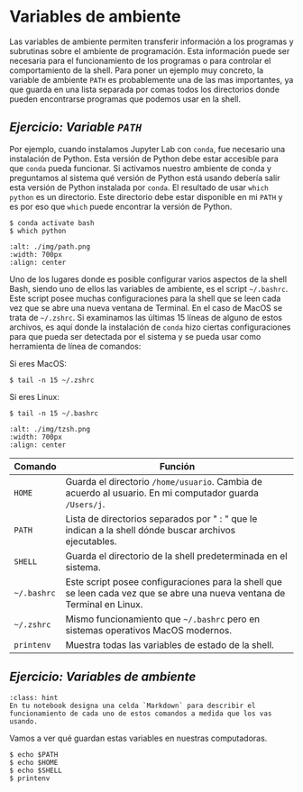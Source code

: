 # Variables de ambiente

Las variables de ambiente permiten transferir información a los programas y subrutinas sobre el ambiente de programación. Esta información puede ser necesaria para el funcionamiento de los programas o para controlar el comportamiento de la shell. Para poner un ejemplo muy concreto, la variable de ambiente `PATH` es probablemente una de las mas importantes, ya que guarda en una lista separada por comas todos los directorios donde pueden encontrarse programas que podemos usar en la shell. 

<div id="ejercicio9_terminal"/>

## *Ejercicio: Variable `PATH`*

Por ejemplo, cuando instalamos Jupyter Lab con `conda`, fue necesario una instalación de Python. Esta versión de Python debe estar accesible para que `conda` pueda funcionar. Si activamos nuestro ambiente de conda y preguntamos al sistema qué versión de Python está usando debería salir esta versión de Python instalada por `conda`. El resultado de usar `which python` es un directorio. Este directorio debe estar disponible en mi `PATH` y es por eso que `which` puede encontrar la versión de Python.

```shell
$ conda activate bash 
$ which python
```
```{image} ./img/path.png
:alt: ./img/path.png
:width: 700px
:align: center
```

Uno de los lugares donde es posible configurar varios aspectos de la shell Bash, siendo uno de ellos las variables de ambiente, es el script `~/.bashrc`. Este script posee muchas configuraciones para la shell que se leen cada vez que se abre una nueva ventana de Terminal. En el caso de MacOS se trata de `~/.zshrc`. Si examinamos las últimas 15 líneas de alguno de estos archivos, es aquí donde la instalación de `conda` hizo ciertas configuraciones para que pueda ser detectada por el sistema y se pueda usar como herramienta de línea de comandos:

Si eres MacOS:
```shell
$ tail -n 15 ~/.zshrc
```
Si eres Linux:
```shell
$ tail -n 15 ~/.bashrc
```
```{image} ./img/tzsh.png
:alt: ./img/tzsh.png
:width: 700px
:align: center
```

**Comando**                 | **Función**
---                         | ---
`HOME`                      | Guarda el directorio `/home/usuario`. Cambia de acuerdo al usuario. En mi computador guarda `/Users/j`.
`PATH`                      | Lista de directorios separados por " : " que le indican a la shell dónde buscar archivos ejecutables.
`SHELL`                     | Guarda el directorio de la shell predeterminada en el sistema.
`~/.bashrc`                 | Este script posee configuraciones para la shell que se leen cada vez que se abre una nueva ventana de Terminal en Linux.
`~/.zshrc`                  | Mismo funcionamiento que `~/.bashrc` pero en sistemas operativos MacOS modernos.
`printenv`                  | Muestra todas las variables de estado de la shell. 

<div id="ejercicio10_terminal"/>

## *Ejercicio: Variables de ambiente*

```{admonition} Instrucción
:class: hint
En tu notebook designa una celda `Markdown` para describir el funcionamiento de cada uno de estos comandos a medida que los vas usando.
```
Vamos a ver qué guardan estas variables en nuestras computadoras. 
```shell 
$ echo $PATH
$ echo $HOME
$ echo $SHELL
$ printenv
```
